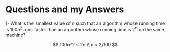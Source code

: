 # Questions and my Answers

1- What is the smallest value of $n$ such that an algorithm whose running time is $100n^2$
runs faster than an algorithm whose running time is $2^n$ on the same machine?

$$
 100n^2 < 2n
 \\
 n < 2/100
$$
